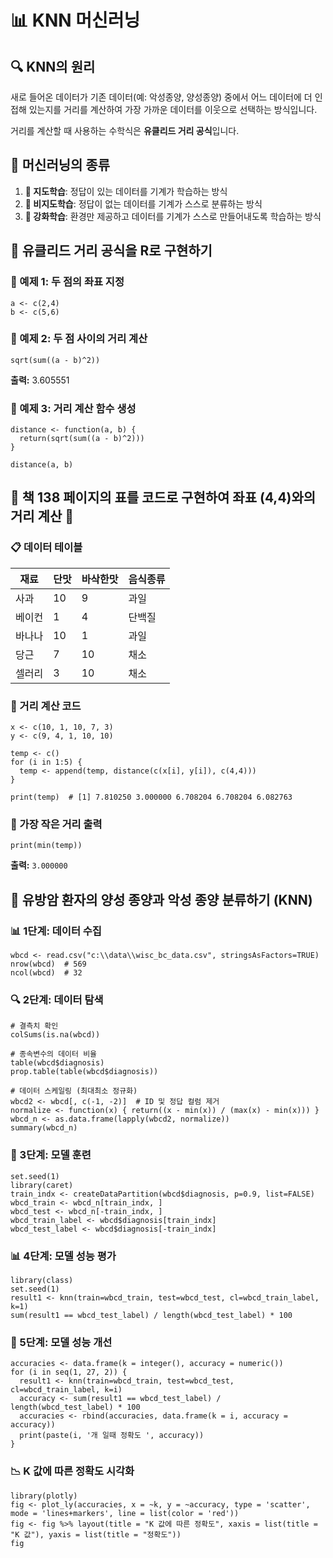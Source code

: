 # 📊 KNN 머신러닝

## 🔍 KNN의 원리
새로 들어온 데이터가 기존 데이터(예: 악성종양, 양성종양) 중에서 어느 데이터에 더 인접해 있는지를 거리를 계산하여 가장 가까운 데이터를 이웃으로 선택하는 방식입니다.

거리를 계산할 때 사용하는 수학식은 **유클리드 거리 공식**입니다.

## 🧠 머신러닝의 종류
1. **📘 지도학습**: 정답이 있는 데이터를 기계가 학습하는 방식
2. **📙 비지도학습**: 정답이 없는 데이터를 기계가 스스로 분류하는 방식
3. **📗 강화학습**: 환경만 제공하고 데이터를 기계가 스스로 만들어내도록 학습하는 방식


## 📐 유클리드 거리 공식을 R로 구현하기

### 📌 예제 1: 두 점의 좌표 지정
```{r}
a <- c(2,4)
b <- c(5,6)
```

### 📌 예제 2: 두 점 사이의 거리 계산
```{r}
sqrt(sum((a - b)^2))
```
**출력:** 3.605551

### 📌 예제 3: 거리 계산 함수 생성
```{r}
distance <- function(a, b) {
  return(sqrt(sum((a - b)^2)))
}

distance(a, b)
```


## 🍏 책 138 페이지의 표를 코드로 구현하여 좌표 (4,4)와의 거리 계산 🍏

### 📋 데이터 테이블
| 재료   | 단맛 | 바삭한맛 | 음식종류 |
|--------|-----|--------|--------|
| 사과   | 10  | 9      | 과일   |
| 베이컨 | 1   | 4      | 단백질 |
| 바나나 | 10  | 1      | 과일   |
| 당근   | 7   | 10     | 채소   |
| 셀러리 | 3   | 10     | 채소   |

### 📌 거리 계산 코드
```{r}
x <- c(10, 1, 10, 7, 3)
y <- c(9, 4, 1, 10, 10)

temp <- c()
for (i in 1:5) {
  temp <- append(temp, distance(c(x[i], y[i]), c(4,4)))
}

print(temp)  # [1] 7.810250 3.000000 6.708204 6.708204 6.082763
```

### 📌 가장 작은 거리 출력
```{r}
print(min(temp))
```
**출력:** `3.000000`


## 🏥 유방암 환자의 양성 종양과 악성 종양 분류하기 (KNN)

### 📊 1단계: 데이터 수집
```{r}
wbcd <- read.csv("c:\\data\\wisc_bc_data.csv", stringsAsFactors=TRUE)
nrow(wbcd)  # 569
ncol(wbcd)  # 32
```

### 🔍 2단계: 데이터 탐색
```{r}
# 결측치 확인
colSums(is.na(wbcd))

# 종속변수의 데이터 비율
table(wbcd$diagnosis)
prop.table(table(wbcd$diagnosis))

# 데이터 스케일링 (최대최소 정규화)
wbcd2 <- wbcd[, c(-1, -2)]  # ID 및 정답 컬럼 제거
normalize <- function(x) { return((x - min(x)) / (max(x) - min(x))) }
wbcd_n <- as.data.frame(lapply(wbcd2, normalize))
summary(wbcd_n)
```

### 🎯 3단계: 모델 훈련
```{r}
set.seed(1)
library(caret)
train_indx <- createDataPartition(wbcd$diagnosis, p=0.9, list=FALSE)
wbcd_train <- wbcd_n[train_indx, ]
wbcd_test <- wbcd_n[-train_indx, ]
wbcd_train_label <- wbcd$diagnosis[train_indx]
wbcd_test_label <- wbcd$diagnosis[-train_indx]
```

### 📊 4단계: 모델 성능 평가
```{r}
library(class)
set.seed(1)
result1 <- knn(train=wbcd_train, test=wbcd_test, cl=wbcd_train_label, k=1)
sum(result1 == wbcd_test_label) / length(wbcd_test_label) * 100
```

### 🚀 5단계: 모델 성능 개선
```{r}
accuracies <- data.frame(k = integer(), accuracy = numeric())
for (i in seq(1, 27, 2)) {
  result1 <- knn(train=wbcd_train, test=wbcd_test, cl=wbcd_train_label, k=i)
  accuracy <- sum(result1 == wbcd_test_label) / length(wbcd_test_label) * 100
  accuracies <- rbind(accuracies, data.frame(k = i, accuracy = accuracy))
  print(paste(i, '개 일때 정확도 ', accuracy))
}
```

### 📉 K 값에 따른 정확도 시각화
```{r}
library(plotly)
fig <- plot_ly(accuracies, x = ~k, y = ~accuracy, type = 'scatter', mode = 'lines+markers', line = list(color = 'red'))
fig <- fig %>% layout(title = "K 값에 따른 정확도", xaxis = list(title = "K 값"), yaxis = list(title = "정확도"))
fig
```
